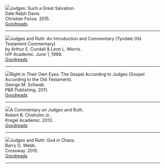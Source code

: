<img src="/images/commentary-judges-davis.jpg">Judges: Such a Great Salvation.  
Dale Ralph Davis.  
Christian Focus. 2015.  
[Goodreads](https://www.goodreads.com/book/show/1634392.Judges)

<hr style="clear:both;">

<img src="/images/commentary-totc-judges-ruth-cundall-morris.jpg">Judges and Ruth: An Introduction and Commentary (Tyndale Old Testament Commentary)  
by Arthur E. Cundall & Leon L. Morris.  
IVP Academic. June 1, 1968.  
[Goodreads](https://www.goodreads.com/book/show/5128427-judges-and-ruth)

<hr style="clear:both;">

<img src="/images/commentary-judges-schwab.jpg">Right in Their Own Eyes: The Gospel According to Judges (Gospel According to the Old Testament).  
George M. Schwab.  
P&R Publishing. 2011.  
[Goodreads](https://www.goodreads.com/book/show/13397290-right-in-their-own-eyes?from_search=true&from_srp=true&qid=kHXIlsLIz0&rank=1)

<hr style="clear:both;">

<img src="/images/commentary-judges-ruth-chisholm.jpg">A Commentary on Judges and Ruth.  
Robert B. Chisholm Jr..  
Kregel Academic. 2013.  
[Goodreads](https://www.goodreads.com/book/show/16692336-a-commentary-on-judges-and-ruth)

<hr style="clear:both;">

<img src="/images/commentary-judges-ruth-webb.jpg">Judges and Ruth: God in Chaos.  
Barry G. Webb.  
Crossway. 2015.  
[Goodreads](https://www.goodreads.com/book/show/23531554-judges-and-ruth?from_search=true&from_srp=true&qid=t5D46PhcYO&rank=1)

<hr style="clear:both;">
